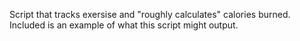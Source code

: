 Script that tracks exersise and "roughly calculates" calories burned. Included is an example of what this script might output.
